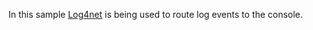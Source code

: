 In this sample [Log4net](/nservicebus/logging/log4net.md) is being used to route log events to the console.